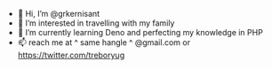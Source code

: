 - 👋 Hi, I’m @grkernisant
- 👀 I’m interested in travelling with my family
- 🌱 I’m currently learning Deno and perfecting my knowledge in PHP
- 📫 reach me at ^ same hangle ^ @gmail.com or https://twitter.com/treboryug
